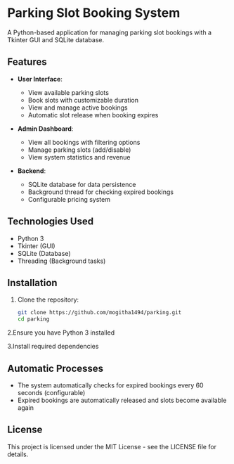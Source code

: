 # Parking Slot Booking System

A Python-based application for managing parking slot bookings with a Tkinter GUI and SQLite database.

## Features

- **User Interface**:
  - View available parking slots
  - Book slots with customizable duration
  - View and manage active bookings
  - Automatic slot release when booking expires

- **Admin Dashboard**:
  - View all bookings with filtering options
  - Manage parking slots (add/disable)
  - View system statistics and revenue

- **Backend**:
  - SQLite database for data persistence
  - Background thread for checking expired bookings
  - Configurable pricing system

## Technologies Used

- Python 3
- Tkinter (GUI)
- SQLite (Database)
- Threading (Background tasks)

## Installation

1. Clone the repository:
   ```bash
   git clone https://github.com/mogitha1494/parking.git
   cd parking
2.Ensure you have Python 3 installed

3.Install required dependencies

## Automatic Processes
- The system automatically checks for expired bookings every 60 seconds (configurable)
- Expired bookings are automatically released and slots become available again

## License
This project is licensed under the MIT License - see the LICENSE file for details.
